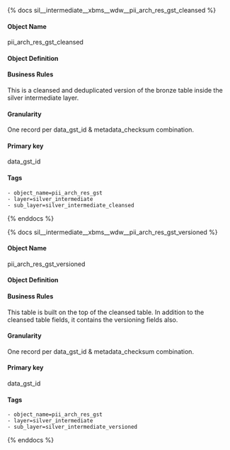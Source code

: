 {% docs sil__intermediate__xbms__wdw__pii_arch_res_gst_cleansed %}

#### Object Name
pii_arch_res_gst_cleansed

#### Object Definition


#### Business Rules
This is a cleansed and deduplicated version of the bronze table inside the silver intermediate layer.

#### Granularity
One record per data_gst_id & metadata_checksum combination.

#### Primary key
data_gst_id

#### Tags
    - object_name=pii_arch_res_gst
    - layer=silver_intermediate
    - sub_layer=silver_intermediate_cleansed

{% enddocs %}

{% docs sil__intermediate__xbms__wdw__pii_arch_res_gst_versioned %}

#### Object Name
pii_arch_res_gst_versioned

#### Object Definition


#### Business Rules
This table is built on the top of the cleansed table. In addition to the cleansed table fields, it contains the versioning fields also.

#### Granularity
One record per data_gst_id & metadata_checksum combination.

#### Primary key
data_gst_id

#### Tags
    - object_name=pii_arch_res_gst
    - layer=silver_intermediate
    - sub_layer=silver_intermediate_versioned

{% enddocs %}